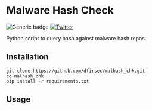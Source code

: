 # Malware Hash Check

![Generic badge](https://img.shields.io/badge/python-3.7-blue.svg) [![Twitter](https://img.shields.io/badge/Twitter-@pulsecode-blue.svg)](https://twitter.com/pulsecode)

Python script to query hash against malware hash repos.

## Installation

```text
git clone https://github.com/dfirsec/malhash_chk.git
cd malhash_chk
pip install -r requirements.txt
```

## Usage
